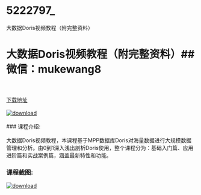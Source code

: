 # 5222797_
大数据Doris视频教程（附完整资料）
# 大数据Doris视频教程（附完整资料）## 微信：mukewang8
<br/></br>[下载地址](http://www.36tz.cn/article/5222797 "下载地址")
<br/></br>[![download](http://36tz.cn/muke_img/2022_02_1-15-300x180.png "下载地址")](http://www.36tz.cn/article/5222797 "下载地址")
<br/></br>### 课程介绍:<br/></br>大数据Doris视频教程，本课程基于MPP数据库Doris对海量数据进行大规模数据管理和分析。由0到1深入浅出剖析Doris使用，整个课程分为：基础入门篇、应用进阶篇和实战案例篇，涵盖最新特性和功能。

### 课程截图:
[![download](http://36tz.cn/muke_img/2022_02_2-43.png "下载地址")](http://www.36tz.cn/article/5222797 "下载地址")
